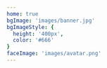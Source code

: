 ```yaml
---
home: true
bgImage: 'images/banner.jpg'
bgImageStyle: { 
  height: '400px',
  color: '#666'
}
faceImage: 'images/avatar.png'
---
```

